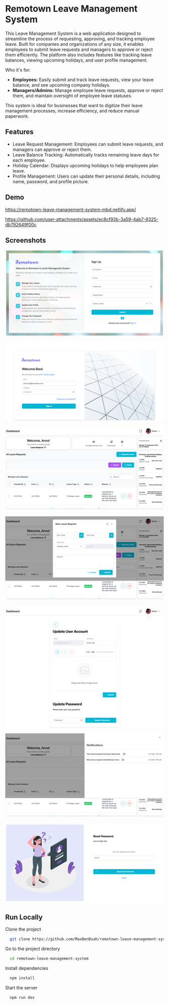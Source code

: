 # Remotown Leave Management System

This Leave Management System is a web application designed to streamline the process of requesting, approving, and tracking employee leave. Built for companies and organizations of any size, it enables employees to submit leave requests and managers to approve or reject them efficiently. The platform also includes features like tracking leave balances, viewing upcoming holidays, and user profile management.

Who it's for:

- **Employees:** Easily submit and track leave requests, view your leave balance, and see upcoming company holidays.
- **Managers/Admins:** Manage employee leave requests, approve or reject them, and maintain oversight of employee leave statuses.

This system is ideal for businesses that want to digitize their leave management processes, increase efficiency, and reduce manual paperwork.

## Features

- Leave Request Management: Employees can submit leave requests, and managers can approve or reject them.
- Leave Balance Tracking: Automatically tracks remaining leave days for each employee.
- Holiday Calendar: Displays upcoming holidays to help employees plan leave.
- Profile Management: Users can update their personal details, including name, password, and profile picture.

## Demo

https://remotown-leave-management-system-mbd.netlify.app/

https://github.com/user-attachments/assets/ec8cf93b-3a59-4ab7-9325-db792649f00c

## Screenshots

![App Screenshot](https://github.com/MaxBenDuah/miscellaneous-resources/blob/main/remotown-leave-management-system-signup.png?raw=true)

![App Screenshot](https://github.com/MaxBenDuah/miscellaneous-resources/blob/main/remotown-leave-management-system-login.png?raw=true)

![App Screenshot](https://github.com/MaxBenDuah/miscellaneous-resources/blob/main/remotown-leave-management-system-dashboard.png?raw=true)

![App Screenshot](https://github.com/MaxBenDuah/miscellaneous-resources/blob/main/remotown-leave-management-system-requestLeave.png?raw=true)

![App Screenshot](https://github.com/MaxBenDuah/miscellaneous-resources/blob/main/remotown-leave-management-system-account.png?raw=true)

![App Screenshot](https://github.com/MaxBenDuah/miscellaneous-resources/blob/main/remotown-leave-management-system-notifications.png?raw=true)

![App Screenshot](https://github.com/MaxBenDuah/miscellaneous-resources/blob/main/remotown-leave-management-system-forgot-password.png?raw=true)

## Run Locally

Clone the project

```bash
  git clone https://github.com/MaxBenDuah/remotown-leave-management-system.git
```

Go to the project directory

```bash
  cd remotown-leave-management-system
```

Install dependencies

```bash
  npm install
```

Start the server

```bash
  npm run dev
```
